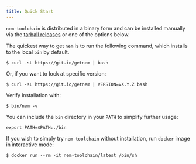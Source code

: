 ```yaml
---
title: Quick Start
---
```


`nem-toolchain` is distributed in a binary form and can be installed manually via the
[tarball releases](https://github.com/nem-toolchain/nem-toolchain/releases/latest)
or one of the options below.

The quickest way to get `nem` is to run the following command, which installs to the
local `bin` by default.

```console
$ curl -sL https://git.io/getnem | bash
```

Or, if you want to lock at specific version:

```console
$ curl -sL https://git.io/getnem | VERSION=vX.Y.Z bash
```

Verify installation with:

```
$ bin/nem -v
```

You can include the `bin` directory in your `PATH` to simplify further usage:

```console
export PATH=$PATH:./bin
```

If you wish to simply try `nem-toolchain` without installation,
run `docker` image in interactive mode:

```console
$ docker run --rm -it nem-toolchain/latest /bin/sh
```
